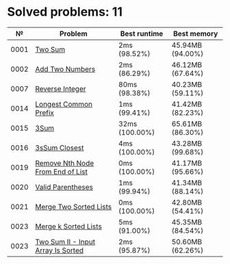 # Solved problems: 11

| №    | Problem                                                              | Best runtime   | Best memory      |
|------|----------------------------------------------------------------------|----------------|------------------|
| 0001 | [Two Sum](src/main/kotlin/problems/p0001)                            | 2ms (98.52%)   | 45.94MB (94.00%) |
| 0002 | [Add Two Numbers](src/main/kotlin/problems/p0002)                    | 2ms (86.29%)   | 46.12MB (67.64%) |
| 0007 | [Reverse Integer](src/main/kotlin/problems/p0007)                    | 80ms (98.38%)  | 40.23MB (59.11%) |
| 0014 | [Longest Common Prefix](src/main/kotlin/problems/p0014)              | 1ms (99.41%)   | 41.42MB (82.23%) |
| 0015 | [3Sum](src/main/kotlin/problems/p0015)                               | 32ms (100.00%) | 65.61MB (86.30%) |
| 0016 | [3sSum Closest](src/main/kotlin/problems/p0016)                      | 4ms (100.00%)  | 43.28MB (99.68%) |
| 0019 | [Remove Nth Node From End of List](src/main/kotlin/problems/p0019)   | 0ms (100.00%)  | 41.17MB (95.66%) |
| 0020 | [Valid Parentheses](src/main/kotlin/problems/p0020)                  | 1ms (99.94%)   | 41.34MB (88.14%) |
| 0021 | [Merge Two Sorted Lists](src/main/kotlin/problems/p0021)             | 0ms (100.00%)  | 42.80MB (54.41%) |
| 0023 | [Merge k Sorted Lists](src/main/kotlin/problems/p0023)               | 5ms (91.00%)   | 45.35MB (84.54%) |
| 0023 | [Two Sum II - Input Array Is Sorted](src/main/kotlin/problems/p0167) | 2ms (95.87%)   | 50.60MB (62.26%) |
